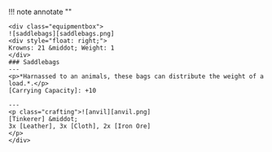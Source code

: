 !!! note annotate ""

    <div class="equipmentbox">
    ![saddlebags][saddlebags.png]
    <div style="float: right;">
    Krowns: 21 &middot; Weight: 1
    </div>
    ### Saddlebags
    ---
    <p>*Harnassed to an animals, these bags can distribute the weight of a load.*.</p>
    [Carrying Capacity]: +10

    ---
    <p class="crafting">![anvil][anvil.png] 
    [Tinkerer] &middot; 
    3x [Leather], 3x [Cloth], 2x [Iron Ore]
    </p>
    </div>
